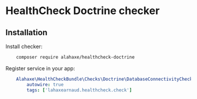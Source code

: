# HealthCheck Doctrine checker

## Installation

Install checker:

```bash
    composer require alahaxe/healthcheck-doctrine
```

Register service in your app:

```yaml
    Alahaxe\HealthCheckBundle\Checks\Doctrine\DatabaseConnectivityCheck:
        autowire: true
        tags: ['lahaxearnaud.healthcheck.check']
```
